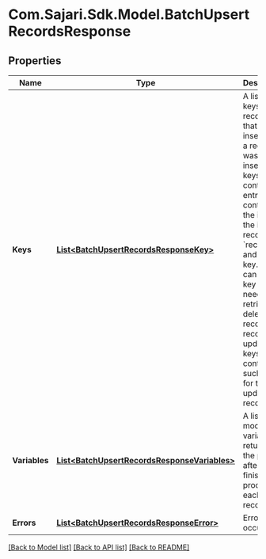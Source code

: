 # Com.Sajari.Sdk.Model.BatchUpsertRecordsResponse
## Properties

Name | Type | Description | Notes
------------ | ------------- | ------------- | -------------
**Keys** | [**List&lt;BatchUpsertRecordsResponseKey&gt;**](BatchUpsertRecordsResponseKey.md) | A list of keys of the records that were inserted.  If a record was inserted, keys contains an entry containing the index of the inserted record from &#x60;records&#x60; and the key. You can use the key if you need to retrieve or delete the record.  If a record was updated, keys contains no such entry for the updated record. | [optional] 
**Variables** | [**List&lt;BatchUpsertRecordsResponseVariables&gt;**](BatchUpsertRecordsResponseVariables.md) | A list of modified variables returned by the pipeline after it has finished processing each record. | [optional] 
**Errors** | [**List&lt;BatchUpsertRecordsResponseError&gt;**](BatchUpsertRecordsResponseError.md) | Errors that occurred. | [optional] 

[[Back to Model list]](../README.md#documentation-for-models) [[Back to API list]](../README.md#documentation-for-api-endpoints) [[Back to README]](../README.md)

